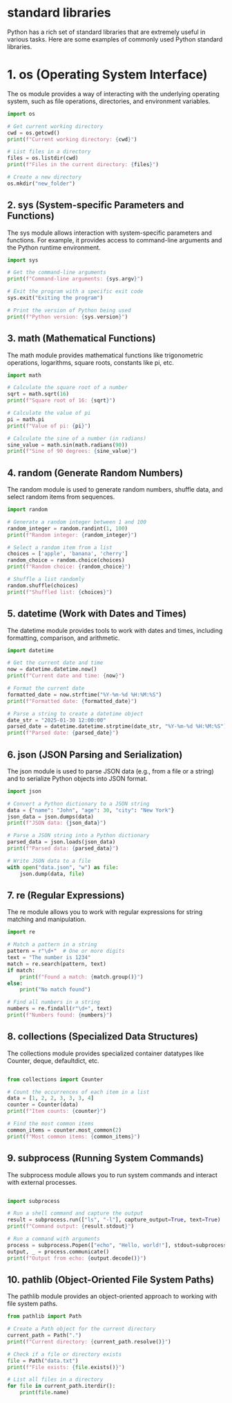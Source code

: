 # standard libraries

Python has a rich set of standard libraries that are extremely useful in various tasks. Here are some examples of commonly used Python standard libraries.

# 1. os (Operating System Interface)
The os module provides a way of interacting with the underlying operating system, such as file operations, directories, and environment variables. 

```python
import os

# Get current working directory
cwd = os.getcwd()
print(f"Current working directory: {cwd}")

# List files in a directory
files = os.listdir(cwd)
print(f"Files in the current directory: {files}")

# Create a new directory
os.mkdir("new_folder")

```
## 2. sys (System-specific Parameters and Functions)
The sys module allows interaction with system-specific parameters and functions. For example, it provides access to command-line arguments and the Python runtime environment.

```python
import sys

# Get the command-line arguments
print(f"Command-line arguments: {sys.argv}")

# Exit the program with a specific exit code
sys.exit("Exiting the program")

# Print the version of Python being used
print(f"Python version: {sys.version}")

```

## 3. math (Mathematical Functions)
The math module provides mathematical functions like trigonometric operations, logarithms, square roots, constants like pi, etc.

```python
import math

# Calculate the square root of a number
sqrt = math.sqrt(16)
print(f"Square root of 16: {sqrt}")

# Calculate the value of pi
pi = math.pi
print(f"Value of pi: {pi}")

# Calculate the sine of a number (in radians)
sine_value = math.sin(math.radians(90))
print(f"Sine of 90 degrees: {sine_value}")

```
## 4. random (Generate Random Numbers)
The random module is used to generate random numbers, shuffle data, and select random items from sequences.

```python
import random

# Generate a random integer between 1 and 100
random_integer = random.randint(1, 100)
print(f"Random integer: {random_integer}")

# Select a random item from a list
choices = ['apple', 'banana', 'cherry']
random_choice = random.choice(choices)
print(f"Random choice: {random_choice}")

# Shuffle a list randomly
random.shuffle(choices)
print(f"Shuffled list: {choices}")

```

## 5. datetime (Work with Dates and Times)
The datetime module provides tools to work with dates and times, including formatting, comparison, and arithmetic.

```python
import datetime

# Get the current date and time
now = datetime.datetime.now()
print(f"Current date and time: {now}")

# Format the current date
formatted_date = now.strftime("%Y-%m-%d %H:%M:%S")
print(f"Formatted date: {formatted_date}")

# Parse a string to create a datetime object
date_str = "2025-01-30 12:00:00"
parsed_date = datetime.datetime.strptime(date_str, "%Y-%m-%d %H:%M:%S")
print(f"Parsed date: {parsed_date}")

```

## 6. json (JSON Parsing and Serialization)
The json module is used to parse JSON data (e.g., from a file or a string) and to serialize Python objects into JSON format.

```python
import json

# Convert a Python dictionary to a JSON string
data = {"name": "John", "age": 30, "city": "New York"}
json_data = json.dumps(data)
print(f"JSON data: {json_data}")

# Parse a JSON string into a Python dictionary
parsed_data = json.loads(json_data)
print(f"Parsed data: {parsed_data}")

# Write JSON data to a file
with open("data.json", "w") as file:
    json.dump(data, file)

```
## 7. re (Regular Expressions)
The re module allows you to work with regular expressions for string matching and manipulation.

```python
import re

# Match a pattern in a string
pattern = r"\d+"  # One or more digits
text = "The number is 1234"
match = re.search(pattern, text)
if match:
    print(f"Found a match: {match.group()}")
else:
    print("No match found")

# Find all numbers in a string
numbers = re.findall(r"\d+", text)
print(f"Numbers found: {numbers}")

```
## 8. collections (Specialized Data Structures)
The collections module provides specialized container datatypes like Counter, deque, defaultdict, etc.

```python

from collections import Counter

# Count the occurrences of each item in a list
data = [1, 2, 2, 3, 3, 3, 4]
counter = Counter(data)
print(f"Item counts: {counter}")

# Find the most common items
common_items = counter.most_common(2)
print(f"Most common items: {common_items}")

```

## 9. subprocess (Running System Commands)
The subprocess module allows you to run system commands and interact with external processes.

```python

import subprocess

# Run a shell command and capture the output
result = subprocess.run(["ls", "-l"], capture_output=True, text=True)
print(f"Command output: {result.stdout}")

# Run a command with arguments
process = subprocess.Popen(["echo", "Hello, world!"], stdout=subprocess.PIPE)
output, _ = process.communicate()
print(f"Output from echo: {output.decode()}")

```

## 10. pathlib (Object-Oriented File System Paths)
The pathlib module provides an object-oriented approach to working with file system paths.

```python
from pathlib import Path

# Create a Path object for the current directory
current_path = Path(".")
print(f"Current directory: {current_path.resolve()}")

# Check if a file or directory exists
file = Path("data.txt")
print(f"File exists: {file.exists()}")

# List all files in a directory
for file in current_path.iterdir():
    print(file.name)

```
